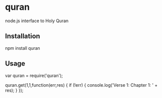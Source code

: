 quran
==========

node.js interface to Holy Quran

Installation
------------

npm install quran

Usage
-----

var quran = require('quran');

quran.get(1,1,function(err,res) {
  if (!err) {
    console.log('Verse 1: Chapter 1: ' + res);
  }
});
